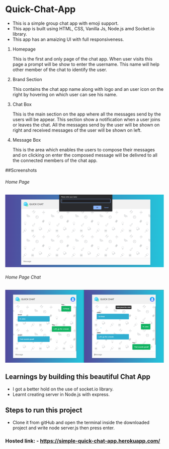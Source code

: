 # Quick-Chat-App
- This is a simple group chat app with emoji support.
- This app is built using HTML, CSS, Vanilla Js, Node.js amd Socket.io library.
- This app has an amaizing UI with full responsiveness.

1. Homepage

    This is the first and only page of the chat app. When user visits this page a prompt will be show to enter the username. This name will help other member of the chat to identify the user.

2. Brand Section

    This contains the chat app name along with logo and an user icon on the right by hovering on which user can see his name.
 
3. Chat Box

    This is the main section on the app where all the messages send by the users will be appear. This section show a notification when a user joins or leaves the chat.
All the messages send by the user will be shown on right and received messages of the user will be shown on left.

4. Message Box
  
    This is the area which enables the users to compose their messages and on clicking on enter the composed message will be delivred to all the connected members of the chat app.
    
##Screenshots
###### Home Page
![Home Page Screenshot](images/1.png)

###### Home Page Chat
![Users sending and receiving messages Screenshot](images/2.png)


## Learnings by building this beautiful Chat App
- I got a better hold on the use of socket.io library.
- Learnt creating server in Node.js with express.

## Steps to run this project
- Clone it from gitHub and open the terminal inside the downloaded project and write node server.js then press enter.

### Hosted link: - https://simple-quick-chat-app.herokuapp.com/
